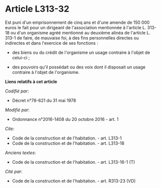 # Article L313-32

Est puni d'un emprisonnement de cinq ans et d'une amende de 150 000 euros le fait pour un dirigeant de l'association
mentionnée à l'article L. 313-18 ou d'un organisme agréé mentionné au deuxième alinéa de l'article L. 313-1 de faire, de
mauvaise foi, à des fins personnelles directes ou indirectes et dans l'exercice de ses fonctions :

- des biens ou du crédit de l'organisme un usage contraire à l'objet de celui-ci ;

- des pouvoirs qu'il possédait ou des voix dont il disposait un usage contraire à l'objet de l'organisme.

**Liens relatifs à cet article**

_Codifié par_:

  - Décret n°78-621 du 31 mai 1978

_Modifié par_:

  - Ordonnance n°2016-1408 du 20 octobre 2016 - art. 1

_Cite_:

  - Code de la construction et de l'habitation. - art. L313-1
  - Code de la construction et de l'habitation. - art. L313-18

_Anciens textes_:

  - Code de la construction et de l'habitation. - art. L313-16-1 (T)

_Cité par_:

  - Code de la construction et de l'habitation. - art. R313-23 (VD)
